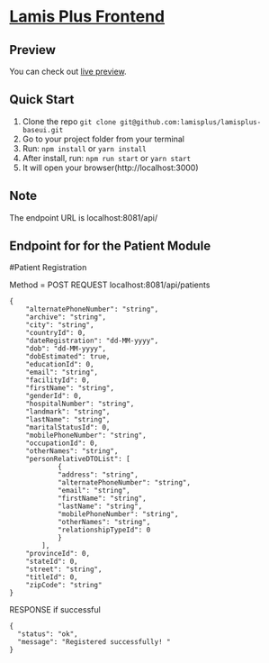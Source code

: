 # [Lamis Plus Frontend](https://github.com/lamisplus/lamisplus-baseui.git)



## Preview

You can check out [live preview](https://lamisplus.org).

## Quick Start

1.  Clone the repo `git clone git@github.com:lamisplus/lamisplus-baseui.git`
2.  Go to your project folder from your terminal
3.  Run: `npm install` or `yarn install`
4.  After install, run: `npm run start` or `yarn start`
5.  It will open your browser(http://localhost:3000)

## Note
The endpoint URL is localhost:8081/api/
## Endpoint for for the Patient Module 


#Patient Registration

Method = POST
REQUEST  localhost:8081/api/patients

    {
        "alternatePhoneNumber": "string",
        "archive": "string",
        "city": "string",
        "countryId": 0,
        "dateRegistration": "dd-MM-yyyy",
        "dob": "dd-MM-yyyy",
        "dobEstimated": true,
        "educationId": 0,
        "email": "string",
        "facilityId": 0,
        "firstName": "string",
        "genderId": 0,
        "hospitalNumber": "string",
        "landmark": "string",
        "lastName": "string",
        "maritalStatusId": 0,
        "mobilePhoneNumber": "string",
        "occupationId": 0,
        "otherNames": "string",
        "personRelativeDTOList": [
                {
                "address": "string",
                "alternatePhoneNumber": "string",
                "email": "string",
                "firstName": "string",
                "lastName": "string",
                "mobilePhoneNumber": "string",
                "otherNames": "string",
                "relationshipTypeId": 0
                }
            ],
        "provinceId": 0,
        "stateId": 0,
        "street": "string",
        "titleId": 0,
        "zipCode": "string"
    }


RESPONSE if successful
    
    {
      "status": "ok",
      "message": "Registered successfully! "
    }
       
